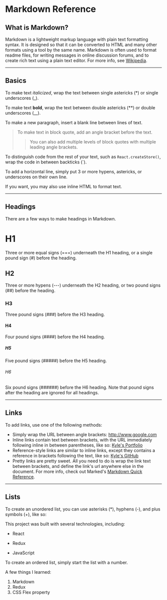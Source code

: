 # Markdown Reference

## What is Markdown?

Markdown is a lightweight markup language with plain text formatting syntax. It is designed so that it can be converted to HTML and many other formats using a tool by the same name. Markdown is often used to format readme files, for writing messages in online discussion forums, and to create rich text using a plain text editor. For more info, see [Wikipedia][1].

[1]: https://en.wikipedia.org/wiki/Markdown

<hr>

## Basics

To make text _italicized_, wrap the text between single astericks (\*) or single underscores (\_).

To make text **bold**, wrap the text between double astericks (\*\*) or double underscores (\_\_).

To make a new paragraph, insert a blank line between lines of text.

> To make text in block quote, add an angle bracket before the text.
>
> > You can also add multiple levels of block quotes with multiple leading angle brackets.

To distinguish code from the rest of your text, such as `React.createStore()`, wrap the code in between backticks (`).

To add a horizontal line, simply put 3 or more hypens, astericks, or underscores on their own line.

If you want, you may also use inline HTML to format text.

---

## Headings

There are a few ways to make headings in Markdown.

# H1

Three or more equal signs (===) underneath the H1 heading, or a single pound sign (#) before the heading.

## H2

Three or more hypens (---) underneath the H2 heading, or two pound signs (##) before the heading.

### H3

Three pound signs (###) before the H3 heading.

#### H4

Four pound signs (####) before the H4 heading.

##### H5

Five pound signs (#####) before the H5 heading.

###### H6

Six pound signs (######) before the H6 heading. Note that pound signs after the heading are ignored for all headings.

<hr>

## Links

To add links, use one of the following methods:

- Simply wrap the URL between angle brackets: <http://www.google.com>
- Inline links contain text between brackets, with the URL immediately following inline in between parentheses, like so: [Kyle's Portfolio](https://kyleyasumiishi.github.io/portfolio/)
- Reference-style links are similar to inline links, except they contains a reference in brackets following the text, like so: [Kyle's GitHub][2]
- Pretty links are pretty sweet. All you need to do is wrap the link text between brackets, and define the link's url anywhere else in the document. For more info, check out Marked's [Markdown Quick Reference].

[2]: https://github.com/kyleyasumiishi
[markdown quick reference]: https://marked.js.org/#/README.md#demo

<hr>

## Lists

To create an unordered list, you can use asterisks (\*), hyphens (-), and plus symbols (+), like so:

This project was built with several technologies, including:

- React

* Redux

- JavaScript

To create an ordered list, simply start the list with a number.

A few things I learned:

1.  Markdown
2.  Redux
3.  CSS Flex property
